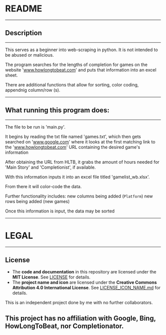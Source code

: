 # README

-----------------------------------------------------------------------------------------------------------------------------------------------------------------

## Description

-----------------------------------------------------------------------------------------------------------------------------------------------------------------

This serves as a beginner into web-scraping in python. It is not intended to be abused or malicious.

The program searches for the lengths of completion for games on the website 'www.howlongtobeat.com' and puts that information into an excel sheet.

There are additional functions that allow for sorting, color coding, appendnig column/row (s).

-----------------------------------------------------------------------------------------------------------------------------------------------------------------

## What running this program does:

-----------------------------------------------------------------------------------------------------------------------------------------------------------------
The file to be run is 'main.py'.

It begins by reading the txt file named 'games.txt', which then gets searched on 'www.google.com' where it looks at the first matching link to the 'www.howlongtobeat.com' URL containing the desired game's information

After obtaining the URL from HLTB, it grabs the amount of hours needed for 'Main Story' and 'Completionist', if available.

With this information inputs it into an excel file titled 'gamelist_wb.xlsx'.

From there it will color-code the data.

Further functionality includes:
    new columns being added (`Platform`)
    new rows being added (new games)

Once this information is input, the data may be sorted

-----------------------------------------------------------------------------------------------------------------------------------------------------------------

# LEGAL

-----------------------------------------------------------------------------------------------------------------------------------------------------------------

## License  

- The **code and documentation** in this repository are licensed under the **MIT License**. See [LICENSE](LICENSE) for details.  
- The **project name and icon** are licensed under the **Creative Commons Attribution 4.0 International License**. See [LICENSE_ICON_NAME.md](LICENSE_ICON_NAME.md) for details.  

This is an independent project done by me with no further collaborators.

This project has no affiliation with Google, Bing, HowLongToBeat, nor Completionator.
-----------------------------------------------------------------------------------------------------------------------------------------------------------------
